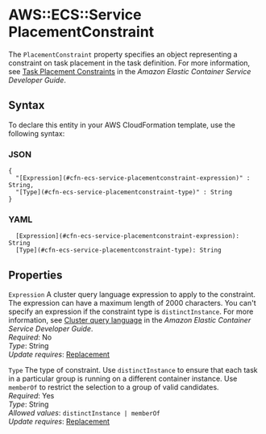 # AWS::ECS::Service PlacementConstraint<a name="aws-properties-ecs-service-placementconstraint"></a>

The `PlacementConstraint` property specifies an object representing a constraint on task placement in the task definition\. For more information, see [Task Placement Constraints](https://docs.aws.amazon.com/AmazonECS/latest/developerguide/task-placement-constraints.html) in the *Amazon Elastic Container Service Developer Guide*\.

## Syntax<a name="aws-properties-ecs-service-placementconstraint-syntax"></a>

To declare this entity in your AWS CloudFormation template, use the following syntax:

### JSON<a name="aws-properties-ecs-service-placementconstraint-syntax.json"></a>

```
{
  "[Expression](#cfn-ecs-service-placementconstraint-expression)" : String,
  "[Type](#cfn-ecs-service-placementconstraint-type)" : String
}
```

### YAML<a name="aws-properties-ecs-service-placementconstraint-syntax.yaml"></a>

```
  [Expression](#cfn-ecs-service-placementconstraint-expression): String
  [Type](#cfn-ecs-service-placementconstraint-type): String
```

## Properties<a name="aws-properties-ecs-service-placementconstraint-properties"></a>

`Expression`  <a name="cfn-ecs-service-placementconstraint-expression"></a>
A cluster query language expression to apply to the constraint\. The expression can have a maximum length of 2000 characters\. You can't specify an expression if the constraint type is `distinctInstance`\. For more information, see [Cluster query language](https://docs.aws.amazon.com/AmazonECS/latest/developerguide/cluster-query-language.html) in the *Amazon Elastic Container Service Developer Guide*\.  
*Required*: No  
*Type*: String  
*Update requires*: [Replacement](https://docs.aws.amazon.com/AWSCloudFormation/latest/UserGuide/using-cfn-updating-stacks-update-behaviors.html#update-replacement)

`Type`  <a name="cfn-ecs-service-placementconstraint-type"></a>
The type of constraint\. Use `distinctInstance` to ensure that each task in a particular group is running on a different container instance\. Use `memberOf` to restrict the selection to a group of valid candidates\.  
*Required*: Yes  
*Type*: String  
*Allowed values*: `distinctInstance | memberOf`  
*Update requires*: [Replacement](https://docs.aws.amazon.com/AWSCloudFormation/latest/UserGuide/using-cfn-updating-stacks-update-behaviors.html#update-replacement)